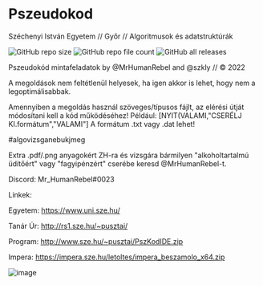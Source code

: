 # Pszeudokod
Széchenyi István Egyetem // Győr // Algoritmusok és adatstruktúrák

![GitHub repo size](https://img.shields.io/github/repo-size/MrHumanRebel/Pszeudokod)
![GitHub repo file count](https://img.shields.io/github/directory-file-count/MrHumanRebel/Pszeudokod)
![GitHub all releases](https://img.shields.io/github/downloads/MrHumanRebel/Pszeudokod/total)


Pszeudokód mintafeladatok by @MrHumanRebel and @szkly // © 2022

A megoldások nem feltétlenül helyesek, ha igen akkor is lehet, hogy nem a legoptimálisabbak.

Amennyiben a megoldás használ szöveges/típusos fájlt, az elérési útját módosítani kell a kód működéséhez!
Például: [NYIT(VALAMI,"CSERÉLJ KI.formátum","VALAMI"] 
A formátum .txt vagy .dat lehet!

#algovizsganebukjmeg

Extra .pdf/.png anyagokért ZH-ra és vizsgára bármilyen "alkoholtartalmú üdítőért" vagy "fagyipénzért" cserébe keresd @MrHumanRebel-t.

Discord: Mr_HumanRebel#0023



Linkek:

Egyetem: https://www.uni.sze.hu/

Tanár Úr: http://rs1.sze.hu/~pusztai/

Program: http://www.sze.hu/~pusztai/PszKodIDE.zip

Impera: https://impera.sze.hu/letoltes/impera_beszamolo_x64.zip


![image](https://user-images.githubusercontent.com/80947401/147931387-182e97d9-6507-485a-b21b-a614b04509f0.png)
